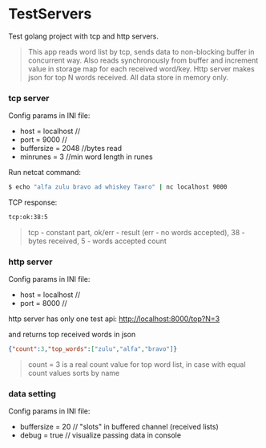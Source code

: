 # TestServers
Test golang project with tcp and http servers.

> This app reads word list by tcp, sends data to non-blocking buffer in concurrent way. 
> Also reads synchronously from buffer and increment value in storage map for each received word/key.
> Http server makes json for top N words received.
> All data store in memory only.

### tcp server
Config params in INI file:
 - host = localhost //
 - port = 9000 //
 - buffersize = 2048 //bytes read
 - minrunes = 3 //min word length in runes

Run netcat command:
```sh
$ echo "alfa zulu bravo ad whiskey Танго" | nc localhost 9000
```

TCP response:
```sh
tcp:ok:38:5
```
> tcp - constant part, ok/err - result (err - no words accepted), 38 - bytes received, 5 - words accepted count


### http server

Config params in INI file:
 - host = localhost //
 - port = 8000 //

http server has only one test api:
[http://localhost:8000/top?N=3](http://localhost:8000/top?N=3)

and returns top received words in json
```json
{"count":3,"top_words":["zulu","alfa","bravo"]}
```
> count = 3 is a real count value for top word list, 
> in case with equal count values sorts by name

### data setting

Config params in INI file:
 - buffersize = 20 // "slots" in buffered channel (received lists)
 - debug = true // visualize passing data in console